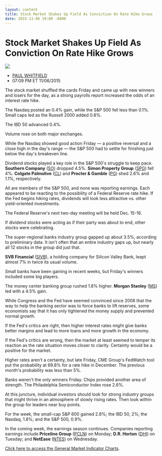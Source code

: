 ```yaml
---
layout: content
title: Stock Market Shakes Up Field As Conviction On Rate Hike Grows
date: 2015-11-06 19:09 -0800
---
```



Stock Market Shakes Up Field As Conviction On Rate Hike Grows
==============================================================


![](https://www.investors.com/wp-content/uploads/ibd-migrated-images/MPv_151109_154206079_68800.png)

* [PAUL WHITFIELD](https://www.investors.com/author/whitfieldp/ "Posts by PAUL WHITFIELD")
* 07:09 PM ET 11/06/2015




The stock market shuffled the cards Friday and came up with new winners and losers for the day, as a strong payrolls report increased the odds of an interest rate hike.

  

The Nasdaq posted an 0.4% gain, while the S&P 500 fell less than 0.1%. Small caps led as the Russell 2000 added 0.8%.

  

The IBD 50 advanced 0.4%.

  

Volume rose on both major exchanges.

  

While the Nasdaq showed good action Friday — a positive reversal and a close high in the day's range — the S&P 500 had to settle for finishing just below the day's breakeven line.

  

Dividend stocks played a key role in the S&P 500's struggle to keep pace. **Southern Company** ([SO](https://research.investors.com/quote.aspx?symbol=SO)) dropped 4.5%. **Simon Property Group** ([SPG](https://research.investors.com/quote.aspx?symbol=SPG)) fell 4%. **Colgate Palmolive** ([CL](https://research.investors.com/quote.aspx?symbol=CL)) and **Procter & Gamble** ([PG](https://research.investors.com/quote.aspx?symbol=PG)) shed 2.6% and 1.1%, respectively.

  

All are members of the S&P 500, and none was reporting earnings. Each appeared to be reacting to the possibility of a Federal Reserve rate hike. If the Fed begins hiking rates, dividends will look less attractive vs. other yield-oriented investments.

  

The Federal Reserve's next two-day meeting will be held Dec. 15-16.

  

If dividend stocks were acting as if their party was about to end, other stocks were celebrating.

  

The super-regional banks industry group gapped up about 3.5%, according to preliminary data. It isn't often that an entire industry gaps up, but nearly all 12 stocks in the group did just that.

  

**SVB Financial** ([SIVB](https://research.investors.com/quote.aspx?symbol=SIVB)), a holding company for Silicon Valley Bank, leapt almost 7% in twice its usual volume.

  

Small banks have been gaining in recent weeks, but Friday's winners included some big players.

  

The money center banking group rushed 1.8% higher. **Morgan Stanley** ([MS](https://research.investors.com/quote.aspx?symbol=MS)) led with a 4.5% gain.

  

While Congress and the Fed have seemed convinced since 2008 that the way to help the banking sector was to force banks to lift reserves, some economists say that it has only tightened the money supply and prevented normal growth.

  

If the Fed's critics are right, then higher interest rates might give banks better margins and lead to more loans and more growth in the economy.

  

If the Fed's critics are wrong, then the market at least seemed to temper its reaction as the rate situation moves closer to clarity. Certainty would be a positive for the market.

  

Higher rates aren't a certainty, but late Friday, CME Group's FedWatch tool put the probability at 69.8% for a rate hike in December. The previous month's probability was less than 5%.

  

Banks weren't the only winners Friday. Chips provided another area of strength. The Philadelphia Semiconductor Index rose 2.6%.

  

At this juncture, individual investors should look for strong industry groups that might thrive in an atmosphere of slowly rising rates. Then look within the group for leaders near buy points.

  

For the week, the small-cap S&P 600 gained 2.8%; the IBD 50, 2%; the Nasdaq, 1.8%; and the S&P 500, 0.9%.

  

In the coming week, the earnings season continues. Companies reporting earnings include **Priceline Group** ([PCLN](https://research.investors.com/quote.aspx?symbol=PCLN)) on Monday; **D.R. Horton** ([DHI](https://research.investors.com/quote.aspx?symbol=DHI)) on Tuesday; and **NetEase** ([NTES](https://research.investors.com/quote.aspx?symbol=NTES)) on Wednesday.


[Click here to access the General Market Indicator Charts](https://www.investors.com/pdf/GMI_110915.pdf).




